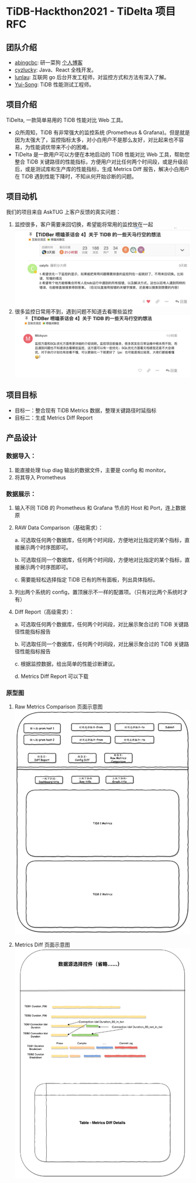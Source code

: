 # TiDB-Hackthon2021 - TiDelta 项目 RFC

## 团队介绍

- [abingcbc](https://github.com/abingcbc): 研一菜狗 [个人博客](https://blog.abingcbc.cn/)
- [cyzlucky](https://github.com/cyzlucky): Java、React 全栈开发。
- [lunlau](https://github.com/lunlau): 互联网 go 后台开发工程师，对监控方式和方法有深入了解。
- [Yui-Song](https://github.com/Yui-Song): TiDB 性能测试工程师。

## 项目介绍
 TiDelta, 一款简单易用的 TiDB 性能对比 Web 工具。
 - 众所周知，TiDB 有非常强大的监控系统 (Prometheus & Grafana)。但是就是因为太强大了，监控指标太多，对小白用户不是那么友好，对比起来也不容易，为性能调优带来不小的困难。
 - TiDelta 是一款用户可以方便在本地启动的 TiDB 性能对比 Web 工具，帮助您整合 TiDB 关键路径的性能指标，方便用户对比任何两个时间段，或是升级前后，或是测试库和生产库的性能指标，生成 Metrics Diff 报告，解决小白用户在 TiDB 遇到性能下降时，不知从何开始诊断的问题。

## 项目动机
我们的项目来自 AskTUG 上客户反馈的真实问题：
1. 监控很多，客户需要来回切换，希望能将常用的监控放在一起
![user_feedback1](./media/user_feedbacks1.jpeg)
2. 很多监控日常用不到，遇到问题不知道去看哪些监控
![user_feedback2](./media/user_feedbacks2.jpeg)



## 项目目标
- 目标一：整合现有 TiDB Metrics 数据，整理关键路径时延指标
- 目标二：生成 Metrics Diff Report

## 产品设计

### 数据导入：
1. 能直接处理 tiup diag 输出的数据文件，主要是 config 和 monitor。	
2. 将其导入 Prometheus


### 数据展示：
1. 输入不同 TiDB 的 Prometheus 和 Grafana 节点的 Host 和 Port，连上数据原
2. RAW Data Comparison（基础需求）：

	a. 可选取任何两个数据库，任何两个时间段，方便地对比指定的某个指标，直接展示两个时序图即可。
	
	b. 可选取任同一个数据库，任何两个时间段，方便地对比指定的某个指标，直接展示两个时序图即可。
	
	c. 需要能轻松选择指定 TiDB 已有的所有面板，列出具体指标。
	
3. 列出两个系统的 config，置顶展示不一样的配置项。（只有对比两个系统时才有）
4. Diff Report（高级需求）：

	a. 可选取任何两个数据库，任何两个时间段，对比展示聚合过的 TiDB 关键路径性能指标报告
	
	b. 可选取任同一个数据库，任何两个时间段，对比展示聚合过的 TiDB 关键路径性能指标报告
	
	c. 根据监控数据，给出简单的性能诊断建议。

	d. Metrics Diff Report 可以下载

### 原型图

1. Raw Metrics Comparison 页面示意图
![Raw_Metrics_Comparison](./media/Raw_Metrics_Comparison.jpg)

2. Metrics Diff 页面示意图
![Metrics_Diff](./media/Metrics_Diff.jpg)